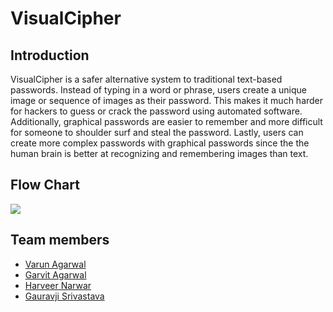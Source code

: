 # VisualCipher 

## Introduction
VisualCipher is a safer alternative system to traditional text-based passwords. Instead of typing in a word or phrase, users create a unique image or sequence of 
images as their password. This makes it much harder for hackers to guess or crack the password using automated software. Additionally, graphical passwords are easier
to remember and more difficult for someone to shoulder surf and steal the password. Lastly, users can create more complex passwords with graphical passwords since the 
the human brain is better at recognizing and remembering images than text.

## Flow Chart
<img src="https://user-images.githubusercontent.com/103891145/230719038-f9ede656-d032-4064-a669-02f8110f6f0b.png">

## Team members
- [Varun Agarwal](https://github.com/1010varun)
- [Garvit Agarwal](https://github.com/Garvit414)
- [Harveer Narwar](https://github.com/narwar-veer)
- [Gauravji Srivastava](https://github.com/GJS2162)



